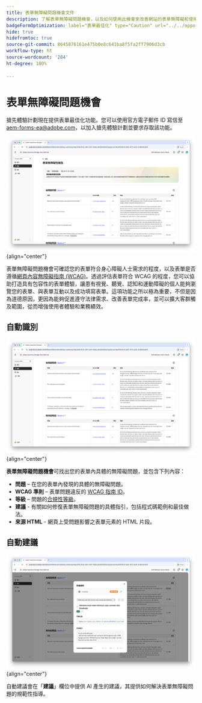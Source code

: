 ```yaml
---
title: 表單無障礙問題機會文件
description: 了解表單無障礙問題機會，以及如何使用此機會來改善網站的表單無障礙和使用者體驗。
badgeFormOptimization: label="表單最佳化" type="Caution" url="../../opportunity-types/form-optimization.md" tooltip="表單最佳化"
hide: true
hidefromtoc: true
source-git-commit: 8645876161e475b0e8c641ba8f5fa2ff7906d3cb
workflow-type: ht
source-wordcount: '284'
ht-degree: 100%

---
```



# 表單無障礙問題機會

<span class="preview">搶先體驗計劃現在提供表單最佳化功能。您可以使用官方電子郵件 ID 寫信至 aem-forms-ea@adobe.com，以加入搶先體驗計劃並要求存取該功能。</span>

![表單無障礙問題機會](./assets/forms-accessibility-issues/hero.png){align="center"}

表單無障礙問題機會可確認您的表單符合身心障礙人士需求的程度，以及表單是否遵循[網頁內容無障礙指南 (WCAG)](https://www.w3.org/TR/WCAG21/)。透過評估表單符合 WCAG 的程度，您可以協助打造具有包容性的表單體驗，讓患有視覺、聽覺、認知和運動障礙的個人能夠瀏覽您的表單、與表單互動以及成功填寫表單。這項功能之所以極為重要，不但是因為道德原因，更因為能夠促進遵守法律需求、改善表單完成率，並可以擴大客群觸及範圍，從而增強使用者體驗和業務績效。

## 自動識別

![自動識別表單無障礙問題](./assets/forms-accessibility-issues/auto-identify.png){align="center"}

**表單無障礙問題機會**&#x200B;可找出您的表單內具體的無障礙問題，並包含下列內容：

* **問題** – 在您的表單內發現的具體的無障礙問題。
* **WCAG 準則** – 表單問題違反的 [WCAG 指南 ID](https://www.w3.org/TR/WCAG21/)。
* **等級** – 問題的[合規性等級](https://www.w3.org/WAI/WCAG21/Understanding/conformance#levels)。
* **建議** - 有關如何修復表單無障礙問題的具體指引，包括程式碼範例和最佳做法。
* **來源 HTML** - 網頁上受問題影響之表單元素的 HTML 片段。

## 自動建議

![自動建議表單無障礙問題](./assets/forms-accessibility-issues/auto-suggest.png){align="center"}

自動建議會在「**建議**」欄位中提供 AI 產生的建議，其提供如何解決表單無障礙問題的規範性指導。

<!-- 

## Auto-optimize

[!BADGE Ultimate]{type=Positive tooltip="Ultimate"}

![Auto-optimize forms accessibility issues](./assets/accessibility-issues/auto-optimize.png){align="center"}

Sites Optimizer Ultimate adds the ability to deploy auto-optimization for the form accessibility issues found.

>[!BEGINTABS]

>[!TAB Deploy optimization]

{{auto-optimize-deploy-optimization-slack}}

>[!TAB Request approval]

{{auto-optimize-request-approval}}

>[!ENDTABS]
-->

